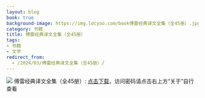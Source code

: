 ```yaml
---
layout: blog
book: true
background-image: https://img.locyoo.com/book傅雷经典译文全集（全45册）.jpg
category: 书籍
title: 傅雷经典译文全集（全45册）
tags:
- 书籍
- 文学
redirect_from:
  - /2024/03/傅雷经典译文全集（全45册）/
---
```

![](https://img.locyoo.com/book傅雷经典译文全集（全45册）.jpg)
傅雷经典译文全集（全45册）: <a name = "ref1" href="https://url18.ctfile.com/f/50983618-1269964496-bf1592?p=3619">点击下载</a>，访问密码请点击右上方“关于”自行查看